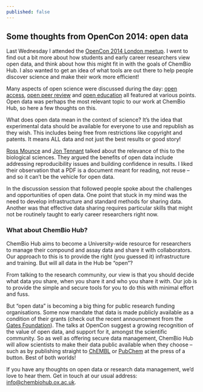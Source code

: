 ```yaml
---
published: false
---
```


## Some thoughts from OpenCon 2014: open data

Last Wednesday I attended the [OpenCon 2014 London meetup](http://www.eventbrite.com/e/opencon-2014-london-tickets-13952172323). I went to find out a bit more about how students and early career researchers view open data, and think about how this might fit in with the goals of ChemBio Hub. I also wanted to get an idea of what tools are out there to help people discover science and make their work more efficient! 

Many aspects of open science were discussed during the day: [open access](http://en.wikipedia.org/wiki/Open_access), [open peer review](http://en.wikipedia.org/wiki/Peer_review#Open_peer_review) and [open education](http://en.wikipedia.org/wiki/Open_education) all featured at various points. Open data was perhaps the most relevant topic to our work at ChemBio Hub, so here a few thoughts on this. 

What does open data mean in the context of science? It’s the idea that experimental data should be available for everyone to use and republish as they wish. This includes being free from restrictions like copyright and patents. It means ALL data and not just the best results or good story!

[Ross Mounce](https://twitter.com/rmounce) and [Jon Tennant](https://twitter.com/protohedgehog) talked about the relevance of this to the biological sciences. They argued the benefits of open data include addressing reproducibility issues and building confidence in results. I liked their observation that a PDF is a document meant for reading, not reuse – and so it can’t be the vehicle for open data.

In the discussion session that followed people spoke about the challenges and opportunities of open data. One point that stuck in my mind was the need to develop infrastructure and standard methods for sharing data. Another was that effective data sharing requires particular skills that might not be routinely taught to early career researchers right now.

### What about ChemBio Hub?

ChemBio Hub aims to become a University-wide resource for researchers to manage their compound and assay data and share it with collaborators. Our approach to this is to provide the right (you guessed it) infrastructure and training. But will all data in the Hub be “open”?

From talking to the research community, our view is that you should decide what data you share, when you share it and who you share it with. Our job is to provide the simple and secure tools for you to do this with minimal effort and fuss. 

But “open data” is becoming a big thing for public research funding organisations. Some now mandate that data is made publicly available as a condition of their grants (check out the recent announcement from the [Gates Foundation](http://www.theregister.co.uk/2014/11/27/gates_foundation_to_insist_on_open_access_science/)). The talks at OpenCon suggest a growing recognition of the value of open data, and support for it, amongst the scientific community. So as well as offering secure data management, ChemBio Hub will allow scientists to make their data public available when they choose – such as by publishing straight to [ChEMBL](https://www.ebi.ac.uk/chembl/) or [PubChem](https://pubchem.ncbi.nlm.nih.gov/) at the press of a button. Best of both worlds!

If you have any thoughts on open data or research data management, we’d love to hear them. Get in touch at our usual address: [info@chembiohub.ox.ac.uk](mailto:info@chembiohub.ox.ac.uk).
